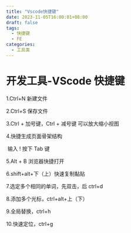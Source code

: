 ```yaml
---
title: "Vscode快捷键"
date: 2023-11-05T16:00:01+08:00
draft: false
tags:
  - 快捷键
  - FE
categories:
  - 工具类
---
```


# **开发工具-VScode 快捷键**

1.Ctrl+N 新建文件

2.Ctrl+S 保存文件

3.Ctrl + 加号键，Ctrl + 减号键 可以放大缩小视图

4.快捷生成页面骨架结构

​ 输入 ! 按下 Tab 键

5.Alt + B 浏览器快捷打开

6.shift+alt+下（上）快速复制黏贴

7.选定多个相同的单词，先双击，后 ctrl+d

8.添加多个光标，ctrl+alt+上（下）

9.全局替换，ctrl+h

10.快速定位，ctrl+g
